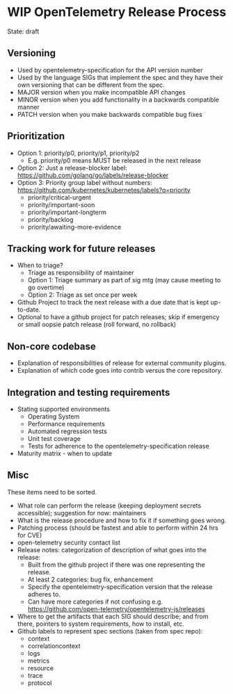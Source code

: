 # WIP OpenTelemetry Release Process

State: draft

## Versioning

* Used by opentelemetry-specification for the API version number
* Used by the language SIGs that implement the spec and they have their own versioning that can be different from the spec.
* MAJOR version when you make incompatible API changes
* MINOR version when you add functionality in a backwards compatible manner
* PATCH version when you make backwards compatible bug fixes

## Prioritization

* Option 1: priority/p0, priority/p1, priority/p2
  * E.g. priority/p0 means MUST be released in the next release
* Option 2: Just a release-blocker label: https://github.com/golang/go/labels/release-blocker
* Option 3: Priority group label without numbers: https://github.com/kubernetes/kubernetes/labels?q=priority
  * priority/critical-urgent
  * priority/important-soon
  * priority/important-longterm
  * priority/backlog
  * priority/awaiting-more-evidence

## Tracking work for future releases

* When to triage?
  * Triage as responsibility of maintainer
  * Option 1: Triage summary as part of sig mtg (may cause meeting to go overtime)
  * Option 2: Triage as set once per week
* Github Project to track the next release with a due date that is kept up-to-date.
* Optional to have a github project for patch releases; skip if emergency or small oopsie patch release (roll forward, no rollback)

## Non-core codebase

* Explanation of responsibilities of release for external community plugins.
* Explanation of which code goes into contrib versus the core repository.

## Integration and testing requirements

* Stating supported environments
  * Operating System
  * Performance requirements
  * Automated regression tests
  * Unit test coverage
  * Tests for adherence to the opentelemetry-specification release
* Maturity matrix - when to update

## Misc

These items need to be sorted.

* What role can perform the release (keeping deployment secrets accessible); suggestion for now: maintainers
* What is the release procedure and how to fix it if something goes wrong.
* Patching process (should be fastest and able to perform within 24 hrs for CVE)
* open-telemetry security contact list
* Release notes: categorization of description of what goes into the release:
  * Built from the github project if there was one representing the release.
  * At least 2 categories: bug fix, enhancement
  * Specify the opentelemetry-specification version that the release adheres to.
  * Can have more categories if not confusing e.g. https://github.com/open-telemetry/opentelemetry-js/releases
* Where to get the artifacts that each SIG should describe; and from there, pointers to system requirements, how to install, etc.
* Github labels to represent spec sections (taken from spec repo):
  * context
  * correlationcontext
  * logs
  * metrics
  * resource
  * trace
  * protocol
